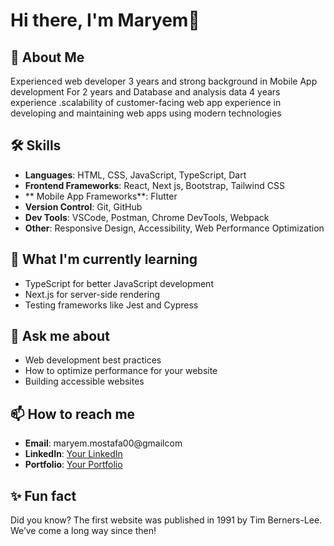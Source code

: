 # Hi there, I'm Maryem👋

## 🚀 About Me
Experienced web developer 3 years and strong background in Mobile App development For 2 years and Database and analysis data 4
years experience .scalability of customer-facing web app experience in developing and maintaining web apps using modern
technologies

## 🛠️ Skills
- **Languages**: HTML, CSS, JavaScript, TypeScript, Dart 
- **Frontend Frameworks**: React, Next js, Bootstrap, Tailwind CSS
- ** Mobile App Frameworks**: Flutter
- **Version Control**: Git, GitHub
- **Dev Tools**: VSCode, Postman, Chrome DevTools, Webpack
- **Other**: Responsive Design, Accessibility, Web Performance Optimization

## 🌱 What I'm currently learning
- TypeScript for better JavaScript development
- Next.js for server-side rendering
- Testing frameworks like Jest and Cypress

## 💬 Ask me about
- Web development best practices
- How to optimize performance for your website
- Building accessible websites

## 📫 How to reach me
- **Email**: maryem.mostafa00@gmailcom
- **LinkedIn**: [Your LinkedIn](https://www.linkedin.com/in/mmmmzxe/)
- **Portfolio**: [Your Portfolio](https://portfolio-maryem-mostafa.netlify.app/)


## ✨ Fun fact
Did you know? The first website was published in 1991 by Tim Berners-Lee. We’ve come a long way since then!

